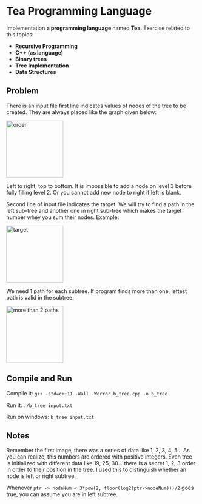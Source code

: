 # Tea Programming Language
Implementation <strong> a programming language </strong> named <strong>Tea</strong>. Exercise related to this topics:
<ul>
  <li><strong>Recursive Programming</strong></li>
  <li><strong>C++ (as language)</strong></li>
  <li><strong>Binary trees</strong></li>
  <li><strong>Tree Implementation</strong></li>
  <li><strong>Data Structures</strong></li>
</ul>

## Problem
There is an input file first line indicates values of nodes of the tree to be created. They are always placed like the graph given below:

<div style="margin:auto"><img src="https://raw.githubusercontent.com/urtuba/cpp_binary_tree/master/img/img1.PNG" alt="order" height="150px"></div>

Left to right, top to bottom. It is impossible to add a node on level 3 before fully filling level 2. Or you cannot add new node to right if left is blank.

Second line of input file indicates the target. We will try to find a path in the left sub-tree and another one in right sub-tree which makes the target number whey you sum their nodes. Example:

<div style="margin:auto"><img src="https://raw.githubusercontent.com/urtuba/cpp_binary_tree/master/img/img2.PNG" alt="target" height="150px"></div>

We need 1 path for each subtree. If program finds more than one, leftest path is valid in the subtree.

<div style="margin:auto"><img src="https://raw.githubusercontent.com/urtuba/cpp_binary_tree/master/img/img3.PNG" alt="more than 2 paths" height="150px"></div>

## Compile and Run

Compile it: ``g++ -std=c++11 -Wall -Werror b_tree.cpp -o b_tree ``

Run it: ``./b_tree input.txt``

Run on windows: ``b_tree input.txt``

## Notes

Remember the first image, there was a series of data like 1, 2, 3, 4, 5... As you can realize, this numbers are ordered with positive integers. Even tree is initialized with different data like 19, 25, 30... there is a secret 1, 2, 3 order in order to their position in the tree. I used this to distinguish whether an node is left or right subtree.

Whenever ``ptr -> nodeNum < 3*pow(2, floor(log2(ptr->nodeNum)))/2`` goes true, you can assume you are in left subtree.
